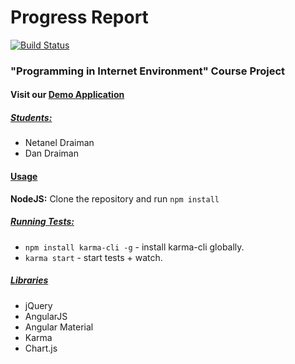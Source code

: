 # Progress Report

[![Build Status](https://travis-ci.org/Nexxado/Progress-Report.svg?branch=master)](https://travis-ci.org/Nexxado/Progress-Report)

### "Programming in Internet Environment" Course Project

#### Visit our [Demo Application](http://prog-report.herokuapp.com/)

##### <u>Students:</u>
* Netanel Draiman
* Dan Draiman

#### <u>Usage</u>
**NodeJS:** Clone the repository and run `npm install`

##### <u>Running Tests:</u>
* `npm install karma-cli -g` - install karma-cli globally.
* `karma start` - start tests + watch.

##### <u>Libraries</u>
* jQuery
* AngularJS
* Angular Material
* Karma
* Chart.js
